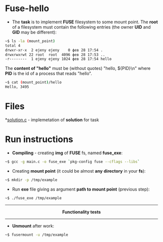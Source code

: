 # Fuse-hello

* The **task** is to implement **FUSE** filesystem to some mount point. The **root** of a filesystem must contain the following entries (the owner **UID**
   and **GID** may be different):
   
```sh
~$ ls -la (mount_point)
total 4
drwxr-xr-x  2 ejeny ejeny    0 фев 28 17:54 .
drwxrwxrwt 22 root  root  4096 фев 28 17:53 ..
-r--------  1 ejeny ejeny 1024 фев 28 17:54 hello
```
The **content of "hello"** must be (without quotes) "hello, ${PID}\n" where **PID** is the id of a process that reads "hello".
   
```sh
~$ cat (mount_point)/hello
Hello, 3495
```
   
# Files 
   
*[solution.c](https://github.com/EjenY-Poltavchiny/Filesystems-prac/blob/main/fuse-hello/solution.c) - implemetation of **solution** for task
   
# Run instructions
   
* **Compiling** - creating **img** of **FUSE** fs, named **fuse_exe**:
```sh
~$ gcc -g main.c -o fuse_exe `pkg-config fuse --cflags --libs`
```
* Creating **mount point** (it could be almost **any** **directory** in your **fs**):
```sh
~$ mkdir -p /tmp/example
```
* Run **exe** file giving as argument **path to mount point** (previous step):
```sh
~$ ./fuse_exe /tmp/example
```
----
$$\textbf{Functionality tests}$$

----
* **Unmount** after work:
```sh
~$ fusermount -u /tmp/example
```
